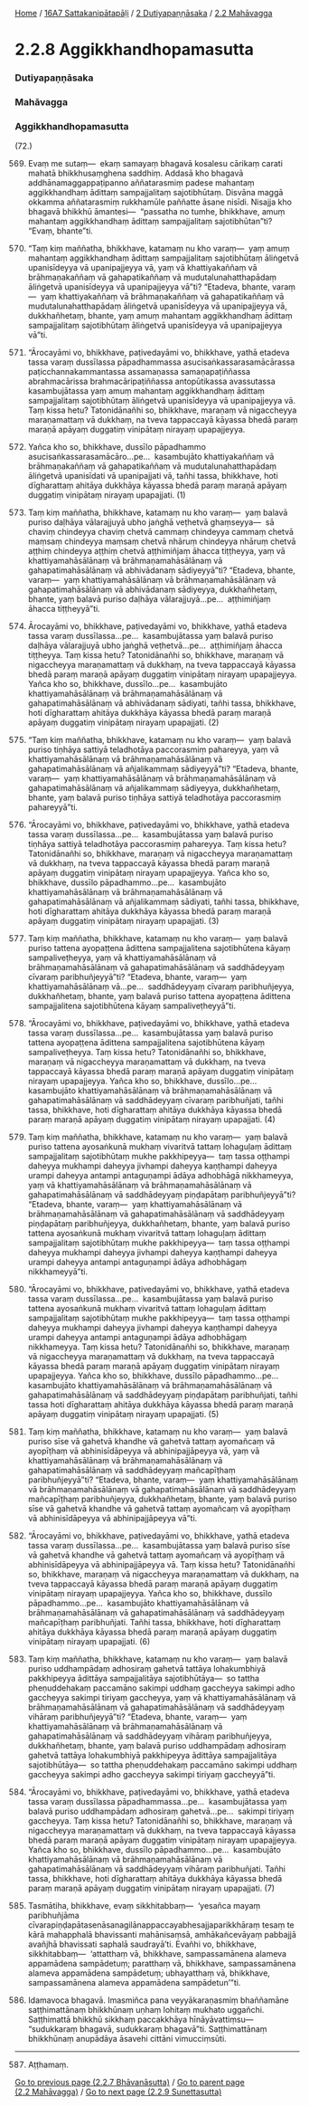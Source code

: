 
[Home](/) / [16A7 Sattakanipātapāḷi](/tipitaka/16A7.md) / [2 Dutiyapaṇṇāsaka](/tipitaka/16A7/2.md) / [2.2 Mahāvagga](/tipitaka/16A7/2/2.2.md)

# 2.2.8 Aggikkhandhopamasutta

### Dutiyapaṇṇāsaka

### Mahāvagga

### Aggikkhandhopamasutta

(72.)

569. Evaṃ me sutaṃ—  ekaṃ samayaṃ bhagavā kosalesu cārikaṃ carati mahatā bhikkhusaṃghena saddhiṃ. Addasā kho bhagavā addhānamaggappaṭipanno aññatarasmiṃ padese mahantaṃ aggikkhandhaṃ ādittaṃ sampajjalitaṃ sajotibhūtaṃ. Disvāna maggā okkamma aññatarasmiṃ rukkhamūle paññatte āsane nisīdi. Nisajja kho bhagavā bhikkhū āmantesi—  “passatha no tumhe, bhikkhave, amuṃ mahantaṃ aggikkhandhaṃ ādittaṃ sampajjalitaṃ sajotibhūtan”ti? “Evaṃ, bhante”ti.

570. “Taṃ kiṃ maññatha, bhikkhave, katamaṃ nu kho varaṃ—  yaṃ amuṃ mahantaṃ aggikkhandhaṃ ādittaṃ sampajjalitaṃ sajotibhūtaṃ āliṅgetvā upanisīdeyya vā upanipajjeyya vā, yaṃ vā khattiyakaññaṃ vā brāhmaṇakaññaṃ vā gahapatikaññaṃ vā mudutalunahatthapādaṃ āliṅgetvā upanisīdeyya vā upanipajjeyya vā”ti? “Etadeva, bhante, varaṃ—  yaṃ khattiyakaññaṃ vā brāhmaṇakaññaṃ vā gahapatikaññaṃ vā mudutalunahatthapādaṃ āliṅgetvā upanisīdeyya vā upanipajjeyya vā, dukkhañhetaṃ, bhante, yaṃ amuṃ mahantaṃ aggikkhandhaṃ ādittaṃ sampajjalitaṃ sajotibhūtaṃ āliṅgetvā upanisīdeyya vā upanipajjeyya vā”ti.

571. “Ārocayāmi vo, bhikkhave, paṭivedayāmi vo, bhikkhave, yathā etadeva tassa varaṃ dussīlassa pāpadhammassa asucisaṅkassarasamācārassa paṭicchannakammantassa assamaṇassa samaṇapaṭiññassa abrahmacārissa brahmacāripaṭiññassa antopūtikassa avassutassa kasambujātassa yaṃ amuṃ mahantaṃ aggikkhandhaṃ ādittaṃ sampajjalitaṃ sajotibhūtaṃ āliṅgetvā upanisīdeyya vā upanipajjeyya vā. Taṃ kissa hetu? Tatonidānañhi so, bhikkhave, maraṇaṃ vā nigaccheyya maraṇamattaṃ vā dukkhaṃ, na tveva tappaccayā kāyassa bhedā paraṃ maraṇā apāyaṃ duggatiṃ vinipātaṃ nirayaṃ upapajjeyya.

572. Yañca kho so, bhikkhave, dussīlo pāpadhammo asucisaṅkassarasamācāro…pe…  kasambujāto khattiyakaññaṃ vā brāhmaṇakaññaṃ vā gahapatikaññaṃ vā mudutalunahatthapādaṃ āliṅgetvā upanisīdati vā upanipajjati vā, tañhi tassa, bhikkhave, hoti dīgharattaṃ ahitāya dukkhāya kāyassa bhedā paraṃ maraṇā apāyaṃ duggatiṃ vinipātaṃ nirayaṃ upapajjati. (1)

573. Taṃ kiṃ maññatha, bhikkhave, katamaṃ nu kho varaṃ—  yaṃ balavā puriso daḷhāya vālarajjuyā ubho jaṅghā veṭhetvā ghaṃseyya—  sā chaviṃ chindeyya chaviṃ chetvā cammaṃ chindeyya cammaṃ chetvā maṃsaṃ chindeyya maṃsaṃ chetvā nhāruṃ chindeyya nhāruṃ chetvā aṭṭhiṃ chindeyya aṭṭhiṃ chetvā aṭṭhimiñjaṃ āhacca tiṭṭheyya, yaṃ vā khattiyamahāsālānaṃ vā brāhmaṇamahāsālānaṃ vā gahapatimahāsālānaṃ vā abhivādanaṃ sādiyeyyā”ti? “Etadeva, bhante, varaṃ—  yaṃ khattiyamahāsālānaṃ vā brāhmaṇamahāsālānaṃ vā gahapatimahāsālānaṃ vā abhivādanaṃ sādiyeyya, dukkhañhetaṃ, bhante, yaṃ balavā puriso daḷhāya vālarajjuyā…pe…  aṭṭhimiñjaṃ āhacca tiṭṭheyyā”ti.

574. Ārocayāmi vo, bhikkhave, paṭivedayāmi vo, bhikkhave, yathā etadeva tassa varaṃ dussīlassa…pe…  kasambujātassa yaṃ balavā puriso daḷhāya vālarajjuyā ubho jaṅghā veṭhetvā…pe…  aṭṭhimiñjaṃ āhacca tiṭṭheyya. Taṃ kissa hetu? Tatonidānañhi so, bhikkhave, maraṇaṃ vā nigaccheyya maraṇamattaṃ vā dukkhaṃ, na tveva tappaccayā kāyassa bhedā paraṃ maraṇā apāyaṃ duggatiṃ vinipātaṃ nirayaṃ upapajjeyya. Yañca kho so, bhikkhave, dussīlo…pe…  kasambujāto khattiyamahāsālānaṃ vā brāhmaṇamahāsālānaṃ vā gahapatimahāsālānaṃ vā abhivādanaṃ sādiyati, tañhi tassa, bhikkhave, hoti dīgharattaṃ ahitāya dukkhāya kāyassa bhedā paraṃ maraṇā apāyaṃ duggatiṃ vinipātaṃ nirayaṃ upapajjati. (2)

575. “Taṃ kiṃ maññatha, bhikkhave, katamaṃ nu kho varaṃ—  yaṃ balavā puriso tiṇhāya sattiyā teladhotāya paccorasmiṃ pahareyya, yaṃ vā khattiyamahāsālānaṃ vā brāhmaṇamahāsālānaṃ vā gahapatimahāsālānaṃ vā añjalikammaṃ sādiyeyyā”ti? “Etadeva, bhante, varaṃ—  yaṃ khattiyamahāsālānaṃ vā brāhmaṇamahāsālānaṃ vā gahapatimahāsālānaṃ vā añjalikammaṃ sādiyeyya, dukkhañhetaṃ, bhante, yaṃ balavā puriso tiṇhāya sattiyā teladhotāya paccorasmiṃ pahareyyā”ti.

576. “Ārocayāmi vo, bhikkhave, paṭivedayāmi vo, bhikkhave, yathā etadeva tassa varaṃ dussīlassa…pe…  kasambujātassa yaṃ balavā puriso tiṇhāya sattiyā teladhotāya paccorasmiṃ pahareyya. Taṃ kissa hetu? Tatonidānañhi so, bhikkhave, maraṇaṃ vā nigaccheyya maraṇamattaṃ vā dukkhaṃ, na tveva tappaccayā kāyassa bhedā paraṃ maraṇā apāyaṃ duggatiṃ vinipātaṃ nirayaṃ upapajjeyya. Yañca kho so, bhikkhave, dussīlo pāpadhammo…pe…  kasambujāto khattiyamahāsālānaṃ vā brāhmaṇamahāsālānaṃ vā gahapatimahāsālānaṃ vā añjalikammaṃ sādiyati, tañhi tassa, bhikkhave, hoti dīgharattaṃ ahitāya dukkhāya kāyassa bhedā paraṃ maraṇā apāyaṃ duggatiṃ vinipātaṃ nirayaṃ upapajjati. (3)

577. Taṃ kiṃ maññatha, bhikkhave, katamaṃ nu kho varaṃ—  yaṃ balavā puriso tattena ayopaṭṭena ādittena sampajjalitena sajotibhūtena kāyaṃ sampaliveṭheyya, yaṃ vā khattiyamahāsālānaṃ vā brāhmaṇamahāsālānaṃ vā gahapatimahāsālānaṃ vā saddhādeyyaṃ cīvaraṃ paribhuñjeyyā”ti? “Etadeva, bhante, varaṃ—  yaṃ khattiyamahāsālānaṃ vā…pe…  saddhādeyyaṃ cīvaraṃ paribhuñjeyya, dukkhañhetaṃ, bhante, yaṃ balavā puriso tattena ayopaṭṭena ādittena sampajjalitena sajotibhūtena kāyaṃ sampaliveṭheyyā”ti.

578. “Ārocayāmi vo, bhikkhave, paṭivedayāmi vo, bhikkhave, yathā etadeva tassa varaṃ dussīlassa…pe…  kasambujātassa yaṃ balavā puriso tattena ayopaṭṭena ādittena sampajjalitena sajotibhūtena kāyaṃ sampaliveṭheyya. Taṃ kissa hetu? Tatonidānañhi so, bhikkhave, maraṇaṃ vā nigaccheyya maraṇamattaṃ vā dukkhaṃ, na tveva tappaccayā kāyassa bhedā paraṃ maraṇā apāyaṃ duggatiṃ vinipātaṃ nirayaṃ upapajjeyya. Yañca kho so, bhikkhave, dussīlo…pe…  kasambujāto khattiyamahāsālānaṃ vā brāhmaṇamahāsālānaṃ vā gahapatimahāsālānaṃ vā saddhādeyyaṃ cīvaraṃ paribhuñjati, tañhi tassa, bhikkhave, hoti dīgharattaṃ ahitāya dukkhāya kāyassa bhedā paraṃ maraṇā apāyaṃ duggatiṃ vinipātaṃ nirayaṃ upapajjati. (4)

579. Taṃ kiṃ maññatha, bhikkhave, katamaṃ nu kho varaṃ—  yaṃ balavā puriso tattena ayosaṅkunā mukhaṃ vivaritvā tattaṃ lohaguḷaṃ ādittaṃ sampajjalitaṃ sajotibhūtaṃ mukhe pakkhipeyya—  taṃ tassa oṭṭhampi daheyya mukhampi daheyya jivhampi daheyya kaṇṭhampi daheyya urampi daheyya antampi antaguṇampi ādāya adhobhāgā nikkhameyya, yaṃ vā khattiyamahāsālānaṃ vā brāhmaṇamahāsālānaṃ vā gahapatimahāsālānaṃ vā saddhādeyyaṃ piṇḍapātaṃ paribhuñjeyyā”ti? “Etadeva, bhante, varaṃ—  yaṃ khattiyamahāsālānaṃ vā brāhmaṇamahāsālānaṃ vā gahapatimahāsālānaṃ vā saddhādeyyaṃ piṇḍapātaṃ paribhuñjeyya, dukkhañhetaṃ, bhante, yaṃ balavā puriso tattena ayosaṅkunā mukhaṃ vivaritvā tattaṃ lohaguḷaṃ ādittaṃ sampajjalitaṃ sajotibhūtaṃ mukhe pakkhipeyya—  taṃ tassa oṭṭhampi daheyya mukhampi daheyya jivhampi daheyya kaṇṭhampi daheyya urampi daheyya antampi antaguṇampi ādāya adhobhāgaṃ nikkhameyyā”ti.

580. “Ārocayāmi vo, bhikkhave, paṭivedayāmi vo, bhikkhave, yathā etadeva tassa varaṃ dussīlassa…pe…  kasambujātassa yaṃ balavā puriso tattena ayosaṅkunā mukhaṃ vivaritvā tattaṃ lohaguḷaṃ ādittaṃ sampajjalitaṃ sajotibhūtaṃ mukhe pakkhipeyya—  taṃ tassa oṭṭhampi daheyya mukhampi daheyya jivhampi daheyya kaṇṭhampi daheyya urampi daheyya antampi antaguṇampi ādāya adhobhāgaṃ nikkhameyya. Taṃ kissa hetu? Tatonidānañhi so, bhikkhave, maraṇaṃ vā nigaccheyya maraṇamattaṃ vā dukkhaṃ, na tveva tappaccayā kāyassa bhedā paraṃ maraṇā apāyaṃ duggatiṃ vinipātaṃ nirayaṃ upapajjeyya. Yañca kho so, bhikkhave, dussīlo pāpadhammo…pe…  kasambujāto khattiyamahāsālānaṃ vā brāhmaṇamahāsālānaṃ vā gahapatimahāsālānaṃ vā saddhādeyyaṃ piṇḍapātaṃ paribhuñjati, tañhi tassa hoti dīgharattaṃ ahitāya dukkhāya kāyassa bhedā paraṃ maraṇā apāyaṃ duggatiṃ vinipātaṃ nirayaṃ upapajjati. (5)

581. Taṃ kiṃ maññatha, bhikkhave, katamaṃ nu kho varaṃ—  yaṃ balavā puriso sīse vā gahetvā khandhe vā gahetvā tattaṃ ayomañcaṃ vā ayopīṭhaṃ vā abhinisīdāpeyya vā abhinipajjāpeyya vā, yaṃ vā khattiyamahāsālānaṃ vā brāhmaṇamahāsālānaṃ vā gahapatimahāsālānaṃ vā saddhādeyyaṃ mañcapīṭhaṃ paribhuñjeyyā”ti? “Etadeva, bhante, varaṃ—  yaṃ khattiyamahāsālānaṃ vā brāhmaṇamahāsālānaṃ vā gahapatimahāsālānaṃ vā saddhādeyyaṃ mañcapīṭhaṃ paribhuñjeyya, dukkhañhetaṃ, bhante, yaṃ balavā puriso sīse vā gahetvā khandhe vā gahetvā tattaṃ ayomañcaṃ vā ayopīṭhaṃ vā abhinisīdāpeyya vā abhinipajjāpeyya vā”ti.

582. “Ārocayāmi vo, bhikkhave, paṭivedayāmi vo, bhikkhave, yathā etadeva tassa varaṃ dussīlassa…pe…  kasambujātassa yaṃ balavā puriso sīse vā gahetvā khandhe vā gahetvā tattaṃ ayomañcaṃ vā ayopīṭhaṃ vā abhinisīdāpeyya vā abhinipajjāpeyya vā. Taṃ kissa hetu? Tatonidānañhi so, bhikkhave, maraṇaṃ vā nigaccheyya maraṇamattaṃ vā dukkhaṃ, na tveva tappaccayā kāyassa bhedā paraṃ maraṇā apāyaṃ duggatiṃ vinipātaṃ nirayaṃ upapajjeyya. Yañca kho so, bhikkhave, dussīlo pāpadhammo…pe…  kasambujāto khattiyamahāsālānaṃ vā brāhmaṇamahāsālānaṃ vā gahapatimahāsālānaṃ vā saddhādeyyaṃ mañcapīṭhaṃ paribhuñjati. Tañhi tassa, bhikkhave, hoti dīgharattaṃ ahitāya dukkhāya kāyassa bhedā paraṃ maraṇā apāyaṃ duggatiṃ vinipātaṃ nirayaṃ upapajjati. (6)

583. Taṃ kiṃ maññatha, bhikkhave, katamaṃ nu kho varaṃ—  yaṃ balavā puriso uddhampādaṃ adhosiraṃ gahetvā tattāya lohakumbhiyā pakkhipeyya ādittāya sampajjalitāya sajotibhūtāya—  so tattha pheṇuddehakaṃ paccamāno sakimpi uddhaṃ gaccheyya sakimpi adho gaccheyya sakimpi tiriyaṃ gaccheyya, yaṃ vā khattiyamahāsālānaṃ vā brāhmaṇamahāsālānaṃ vā gahapatimahāsālānaṃ vā saddhādeyyaṃ vihāraṃ paribhuñjeyyā”ti? “Etadeva, bhante, varaṃ—  yaṃ khattiyamahāsālānaṃ vā brāhmaṇamahāsālānaṃ vā gahapatimahāsālānaṃ vā saddhādeyyaṃ vihāraṃ paribhuñjeyya, dukkhañhetaṃ, bhante, yaṃ balavā puriso uddhampādaṃ adhosiraṃ gahetvā tattāya lohakumbhiyā pakkhipeyya ādittāya sampajjalitāya sajotibhūtāya—  so tattha pheṇuddehakaṃ paccamāno sakimpi uddhaṃ gaccheyya sakimpi adho gaccheyya sakimpi tiriyaṃ gaccheyyā”ti.

584. “Ārocayāmi vo, bhikkhave, paṭivedayāmi vo, bhikkhave, yathā etadeva tassa varaṃ dussīlassa pāpadhammassa…pe…  kasambujātassa yaṃ balavā puriso uddhampādaṃ adhosiraṃ gahetvā…pe…  sakimpi tiriyaṃ gaccheyya. Taṃ kissa hetu? Tatonidānañhi so, bhikkhave, maraṇaṃ vā nigaccheyya maraṇamattaṃ vā dukkhaṃ, na tveva tappaccayā kāyassa bhedā paraṃ maraṇā apāyaṃ duggatiṃ vinipātaṃ nirayaṃ upapajjeyya. Yañca kho so, bhikkhave, dussīlo pāpadhammo…pe…  kasambujāto khattiyamahāsālānaṃ vā brāhmaṇamahāsālānaṃ vā gahapatimahāsālānaṃ vā saddhādeyyaṃ vihāraṃ paribhuñjati. Tañhi tassa, bhikkhave, hoti dīgharattaṃ ahitāya dukkhāya kāyassa bhedā paraṃ maraṇā apāyaṃ duggatiṃ vinipātaṃ nirayaṃ upapajjati. (7)

585. Tasmātiha, bhikkhave, evaṃ sikkhitabbaṃ—  ‘yesañca mayaṃ paribhuñjāma cīvarapiṇḍapātasenāsanagilānappaccayabhesajjaparikkhāraṃ tesaṃ te kārā mahapphalā bhavissanti mahānisaṃsā, amhākañcevāyaṃ pabbajjā avañjhā bhavissati saphalā saudrayā’ti. Evañhi vo, bhikkhave, sikkhitabbaṃ—  ‘attatthaṃ vā, bhikkhave, sampassamānena alameva appamādena sampādetuṃ; paratthaṃ vā, bhikkhave, sampassamānena alameva appamādena sampādetuṃ; ubhayatthaṃ vā, bhikkhave, sampassamānena alameva appamādena sampādetun’”ti.

586. Idamavoca bhagavā. Imasmiñca pana veyyākaraṇasmiṃ bhaññamāne saṭṭhimattānaṃ bhikkhūnaṃ uṇhaṃ lohitaṃ mukhato uggañchi. Saṭṭhimattā bhikkhū sikkhaṃ paccakkhāya hīnāyāvattiṃsu—  “sudukkaraṃ bhagavā, sudukkaraṃ bhagavā”ti. Saṭṭhimattānaṃ bhikkhūnaṃ anupādāya āsavehi cittāni vimucciṃsūti.

---

587. Aṭṭhamaṃ.



[Go to previous page (2.2.7 Bhāvanāsutta)](/tipitaka/16A7/2/2.2/2.2.7.md) / [Go to parent page (2.2 Mahāvagga)](/tipitaka/16A7/2/2.2.md) / [Go to next page (2.2.9 Sunettasutta)](/tipitaka/16A7/2/2.2/2.2.9.md)


